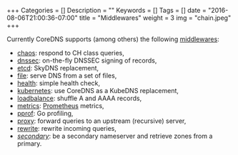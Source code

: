 +++
Categories = []
Description = ""
Keywords = []
Tags = []
date = "2016-08-06T21:00:36-07:00"
title = "Middlewares"
weight = 3
img = "chain.jpeg"
+++

Currently CoreDNS supports (among others) the following
[middlewares](https://github.com/coredns/coredns/tree/master/middleware):

* [chaos](https://github.com/coredns/coredns/tree/master/middleware/chaos/README.md): respond to CH
class queries,
* [dnssec](https://github.com/coredns/coredns/tree/master/middleware/dnssec/README.md): on-the-fly
DNSSEC signing of records,
* [etcd](https://github.com/coredns/coredns/tree/master/middleware/etcd/README.md): SkyDNS replacement,
* [file](https://github.com/coredns/coredns/tree/master/middleware/file/README.md): serve DNS from a set
of files,
* [health](https://github.com/coredns/coredns/tree/master/middleware/health/README.md): simple health
check,
* [kubernetes](https://github.com/coredns/coredns/tree/master/middleware/kubernetes/README.md): use
CoreDNS as a KubeDNS replacement,
* [loadbalance](https://github.com/coredns/coredns/tree/master/middleware/loadbalance/README.md):
shuffle A and AAAA records,
* [metrics](https://github.com/coredns/coredns/tree/master/middleware/metrics/README.md):
[Prometheus](https://prometheus.io) metrics,
* [pprof](https://github.com/coredns/coredns/tree/master/middleware/pprof/README.md): Go profiling,
* [proxy](https://github.com/coredns/coredns/tree/master/middleware/proxy/README.md): forward queries to
an upstream (recursive) server,
* [rewrite](https://github.com/coredns/coredns/tree/master/middleware/rewrite/README.md): rewrite
incoming queries,
* [*secondary*](https://github.com/coredns/coredns/tree/master/middleware/secondary/README.md): be
a secondary nameserver and retrieve zones from a primary.

